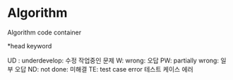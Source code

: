 # Algorithm

Algorithm code container

\*head keyword

UD : underdevelop: 수정 작업중인 문제
W: wrong: 오답
PW: partially wrong: 일부 오답
ND: not done: 미해결
TE: test case error 테스트 케이스 에러
